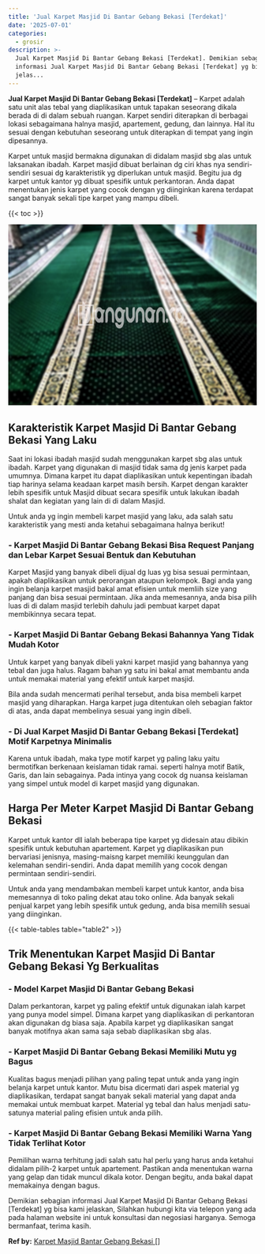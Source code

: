 ```yaml
---
title: 'Jual Karpet Masjid Di Bantar Gebang Bekasi [Terdekat]'
date: '2025-07-01'
categories:
  - grosir
description: >-
  Jual Karpet Masjid Di Bantar Gebang Bekasi [Terdekat]. Demikian sebagian
  informasi Jual Karpet Masjid Di Bantar Gebang Bekasi [Terdekat] yg bisa kami
  jelas...
---
```


**Jual Karpet Masjid Di Bantar Gebang Bekasi \[Terdekat\]** – Karpet adalah satu unit alas tebal yang diaplikasikan untuk tapakan seseorang dikala berada di di dalam sebuah ruangan. Karpet sendiri diterapkan di berbagai lokasi sebagaimana halnya masjid, apartement, gedung, dan lainnya. Hal itu sesuai dengan kebutuhan seseorang untuk diterapkan di tempat yang ingin dipesannya.

Karpet untuk masjid bermakna digunakan di didalam masjid sbg alas untuk laksanakan ibadah. Karpet masjid dibuat berlainan dg ciri khas nya sendiri-sendiri sesuai dg karakteristik yg diperlukan untuk masjid. Begitu jua dg karpet untuk kantor yg dibuat spesifik untuk perkantoran. Anda dapat menentukan jenis karpet yang cocok dengan yg diinginkan karena terdapat sangat banyak sekali tipe karpet yang mampu dibeli.

{{< toc >}}

![Jual Karpet Masjid Di Bantar Gebang Bekasi [Terdekat]](/images/grosir-karpet-murah-54.png)

## Karakteristik Karpet Masjid Di Bantar Gebang Bekasi Yang Laku

Saat ini lokasi ibadah masjid sudah menggunakan karpet sbg alas untuk ibadah. Karpet yang digunakan di masjid tidak sama dg jenis karpet pada umumnya. Dimana karpet itu dapat diaplikasikan untuk kepentingan ibadah tiap harinya selama keadaan karpet masih bersih. Karpet dengan karakter lebih spesifik untuk Masjid dibuat secara spesifik untuk lakukan ibadah shalat dan kegiatan yang lain di di dalam Masjid.

Untuk anda yg ingin membeli karpet masjid yang laku, ada salah satu karakteristik yang mesti anda ketahui sebagaimana halnya berikut!

### \- Karpet Masjid Di Bantar Gebang Bekasi Bisa Request Panjang dan Lebar Karpet Sesuai Bentuk dan Kebutuhan

Karpet Masjid yang banyak dibeli dijual dg luas yg bisa sesuai permintaan, apakah diaplikasikan untuk perorangan ataupun kelompok. Bagi anda yang ingin belanja karpet masjid bakal amat efisien untuk memliih size yang panjang dan bisa sesuai permintaan. Jika anda memesannya, anda bisa pilih luas di di dalam masjid terlebih dahulu jadi pembuat karpet dapat membikinnya secara tepat.

### \- Karpet Masjid Di Bantar Gebang Bekasi Bahannya Yang Tidak Mudah Kotor

Untuk karpet yang banyak dibeli yakni karpet masjid yang bahannya yang tebal dan juga halus. Ragam bahan yg satu ini bakal amat membantu anda untuk memakai material yang efektif untuk karpet masjid.

Bila anda sudah mencermati perihal tersebut, anda bisa membeli karpet masjid yang diharapkan. Harga karpet juga ditentukan oleh sebagian faktor di atas, anda dapat membelinya sesuai yang ingin dibeli.

### \- Di Jual Karpet Masjid Di Bantar Gebang Bekasi \[Terdekat\] Motif Karpetnya Minimalis

Karena untuk ibadah, maka type motif karpet yg paling laku yaitu bermotifkan berkenaan keislaman tidak ramai. seperti halnya motif Batik, Garis, dan lain sebagainya. Pada intinya yang cocok dg nuansa keislaman yang simpel untuk model di karpet masjid yang digunakan.

## Harga Per Meter Karpet Masjid Di Bantar Gebang Bekasi

Karpet untuk kantor dll ialah beberapa tipe karpet yg didesain atau dibikin spesifik untuk kebutuhan apartement. Karpet yg diaplikasikan pun bervariasi jenisnya, masing-maisng karpet memiliki keunggulan dan kelemahan sendiri-sendiri. Anda dapat memilih yang cocok dengan permintaan sendiri-sendiri.

Untuk anda yang mendambakan membeli karpet untuk kantor, anda bisa memesannya di toko paling dekat atau toko online. Ada banyak sekali penjual karpet yang lebih spesifik untuk gedung, anda bisa memilih sesuai yang diinginkan.

{{< table-tables table="table2" >}}

## Trik Menentukan Karpet Masjid Di Bantar Gebang Bekasi Yg Berkualitas

### \- Model Karpet Masjid Di Bantar Gebang Bekasi

Dalam perkantoran, karpet yg paling efektif untuk digunakan ialah karpet yang punya model simpel. Dimana karpet yang diaplikasikan di perkantoran akan digunakan dg biasa saja. Apabila karpet yg diaplikasikan sangat banyak motifnya akan sama saja sebab diaplikasikan sbg alas.

### \- Karpet Masjid Di Bantar Gebang Bekasi Memiliki Mutu yg Bagus

Kualitas bagus menjadi pilihan yang paling tepat untuk anda yang ingin belanja karpet untuk kantor. Mutu bisa dicermati dari aspek material yg diaplikasikan, terdapat sangat banyak sekali material yang dapat anda memakai untuk membuat karpet. Material yg tebal dan halus menjadi satu-satunya material paling efisien untuk anda pilih.

### \- Karpet Masjid Di Bantar Gebang Bekasi Memiliki Warna Yang Tidak Terlihat Kotor

Pemilihan warna terhitung jadi salah satu hal perlu yang harus anda ketahui didalam pilih-2 karpet untuk apartement. Pastikan anda menentukan warna yang gelap dan tidak muncul dikala kotor. Dengan begitu, anda bakal dapat memakainya dengan bagus.

Demikian sebagian informasi Jual Karpet Masjid Di Bantar Gebang Bekasi \[Terdekat\] yg bisa kami jelaskan, Silahkan hubungi kita via telepon yang ada pada halaman website ini untuk konsultasi dan negosiasi harganya. Semoga bermanfaat, terima kasih.

**Ref by:**  [Karpet Masjid Bantar Gebang Bekasi []](https://id.wikipedia.org/wiki/Karpet)
